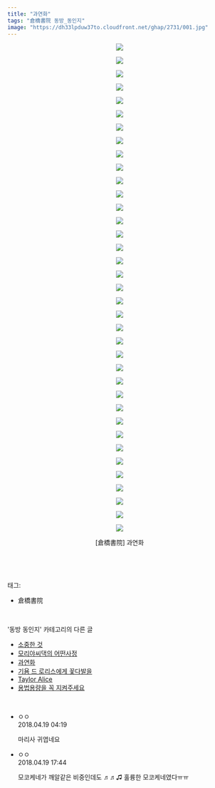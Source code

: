```yaml
---
title: "과연화"
tags: "倉橋書院 동방_동인지"
image: "https://dh33lpduw37to.cloudfront.net/ghap/2731/001.jpg"
---
```

<div class="article">
<p style="text-align: center; clear: none; float: none;"><img src="{{ site.imgserver2 }}/ghap/2731/001.jpg"/></p>
<p style="text-align: center; clear: none; float: none;"><img src="{{ site.imgserver2 }}/ghap/2731/002.jpg"/></p>
<p style="text-align: center; clear: none; float: none;"><img src="{{ site.imgserver2 }}/ghap/2731/003.jpg"/></p>
<p style="text-align: center; clear: none; float: none;"><img src="{{ site.imgserver2 }}/ghap/2731/004.jpg"/></p>
<p style="text-align: center; clear: none; float: none;"><img src="{{ site.imgserver2 }}/ghap/2731/005.jpg"/></p>
<p style="text-align: center; clear: none; float: none;"><img src="{{ site.imgserver2 }}/ghap/2731/006.jpg"/></p>
<p style="text-align: center; clear: none; float: none;"><img src="{{ site.imgserver2 }}/ghap/2731/007.jpg"/></p>
<p style="text-align: center; clear: none; float: none;"><img src="{{ site.imgserver2 }}/ghap/2731/008.jpg"/></p>
<p style="text-align: center; clear: none; float: none;"><img src="{{ site.imgserver2 }}/ghap/2731/009.jpg"/></p>
<p style="text-align: center; clear: none; float: none;"><img src="{{ site.imgserver2 }}/ghap/2731/010.jpg"/></p>
<p style="text-align: center; clear: none; float: none;"><img src="{{ site.imgserver2 }}/ghap/2731/011.jpg"/></p>
<p style="text-align: center; clear: none; float: none;"><img src="{{ site.imgserver2 }}/ghap/2731/012.jpg"/></p>
<p style="text-align: center; clear: none; float: none;"><img src="{{ site.imgserver2 }}/ghap/2731/013.jpg"/></p>
<p style="text-align: center; clear: none; float: none;"><img src="{{ site.imgserver2 }}/ghap/2731/014.jpg"/></p>
<p style="text-align: center; clear: none; float: none;"><img src="{{ site.imgserver2 }}/ghap/2731/015.jpg"/></p>
<p style="text-align: center; clear: none; float: none;"><img src="{{ site.imgserver2 }}/ghap/2731/016.jpg"/></p>
<p style="text-align: center; clear: none; float: none;"><img src="{{ site.imgserver2 }}/ghap/2731/017.jpg"/></p>
<p style="text-align: center; clear: none; float: none;"><img src="{{ site.imgserver2 }}/ghap/2731/018.jpg"/></p>
<p style="text-align: center; clear: none; float: none;"><img src="{{ site.imgserver2 }}/ghap/2731/019.jpg"/></p>
<p style="text-align: center; clear: none; float: none;"><img src="{{ site.imgserver2 }}/ghap/2731/020.jpg"/></p>
<p style="text-align: center; clear: none; float: none;"><img src="{{ site.imgserver2 }}/ghap/2731/021.jpg"/></p>
<p style="text-align: center; clear: none; float: none;"><img src="{{ site.imgserver2 }}/ghap/2731/022.jpg"/></p>
<p style="text-align: center; clear: none; float: none;"><img src="{{ site.imgserver2 }}/ghap/2731/023.jpg"/></p>
<p style="text-align: center; clear: none; float: none;"><img src="{{ site.imgserver2 }}/ghap/2731/024.jpg"/></p>
<p style="text-align: center; clear: none; float: none;"><img src="{{ site.imgserver2 }}/ghap/2731/025.jpg"/></p>
<p style="text-align: center; clear: none; float: none;"><img src="{{ site.imgserver2 }}/ghap/2731/026.jpg"/></p>
<p style="text-align: center; clear: none; float: none;"><img src="{{ site.imgserver2 }}/ghap/2731/027.jpg"/></p>
<p style="text-align: center; clear: none; float: none;"><img src="{{ site.imgserver2 }}/ghap/2731/028.jpg"/></p>
<p style="text-align: center; clear: none; float: none;"><img src="{{ site.imgserver2 }}/ghap/2731/029.jpg"/></p>
<p style="text-align: center; clear: none; float: none;"><img src="{{ site.imgserver2 }}/ghap/2731/030.jpg"/></p>
<p style="text-align: center; clear: none; float: none;"><img src="{{ site.imgserver2 }}/ghap/2731/031.jpg"/></p>
<p style="text-align: center; clear: none; float: none;"><img src="{{ site.imgserver2 }}/ghap/2731/032.jpg"/></p>
<p style="text-align: center; clear: none; float: none;"><img src="{{ site.imgserver2 }}/ghap/2731/033.jpg"/></p>
<p style="text-align: center; clear: none; float: none;"><img src="{{ site.imgserver2 }}/ghap/2731/034.jpg"/></p>
<p style="text-align: center; clear: none; float: none;"><img src="{{ site.imgserver2 }}/ghap/2731/035.jpg"/></p>
<p style="text-align: center; clear: none; float: none;"><img src="{{ site.imgserver2 }}/ghap/2731/036.jpg"/></p>
<p style="text-align: center; clear: none; float: none;"><img src="{{ site.imgserver2 }}/ghap/2731/037.jpg"/></p>
<p style="text-align: center; clear: none; float: none;">[倉橋書院] 과연화</p>
<p><br/></p>
</div><br/>
<div class="tagTrail">
<p>태그: </p>
<ul>
<li>倉橋書院</li>
</ul>
</div><br/>
<div class="another">
<p>'동방 동인지' 카테고리의 다른 글</p>
<ul>
<li><a href="/ghap_2733">소중한 것</a></li>
<li><a href="/ghap_2732">모리야씨댁의 어떤사정</a></li>
<li><a href="/ghap_2731">과연화</a></li>
<li><a href="/ghap_2729">기욤 드 로리스에게 꽃다발을</a></li>
<li><a href="/ghap_2728">Taylor Alice</a></li>
<li><a href="/ghap_2727">용법용량을 꼭 지켜주세요</a></li>
</ul>
</div><br/>
<div class="cb_module cb_fluid">
<div class="cb_wrt cb_profile">
<div class="comment">
<ul>
<li class="cb_thumb_off" id="comment15241151">
<div class="cb_comment_area">
<div class="cb_info_area">
<div class="cb_section">
<span class="cb_nick_name">ㅇㅇ</span>
</div>
<div class="cb_section">
<span class="cb_date">2018.04.19 04:19 </span>
</div>
</div>
<div class="cb_dsc_comment">
<p class="cb_dsc">
											마리사 귀엽네요
										</p>
</div>
</div></li>
<li class="cb_thumb_off" id="comment15241433">
<div class="cb_comment_area">
<div class="cb_info_area">
<div class="cb_section">
<span class="cb_nick_name">ㅇㅇ</span>
</div>
<div class="cb_section">
<span class="cb_date">2018.04.19 17:44 </span>
</div>
</div>
<div class="cb_dsc_comment">
<p class="cb_dsc">
											모코케네가 깨알같은 비중인데도 ♬♬♫ 훌륭한 모코케네였다ㅠㅠ
										</p>
</div>
</div></li>
</ul>
</div>
</div><!-- commentList close -->
</div><br/>
